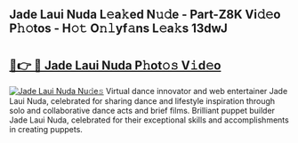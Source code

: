 ## Jade Laui Nuda L𝚎a𝚔ed N𝚞𝚍e - Part-Z8K Vi𝚍𝚎o P𝚑𝚘tos - H𝚘𝚝 O𝚗𝚕yf𝚊ns L𝚎a𝚔s 13dwJ

# <h2><a href="http://kfdg7j0.oniu.top/?m=Jade+Laui+Nuda">🔗👉 🔴 Jade Laui Nuda P𝚑ot𝚘𝚜 V𝚒d𝚎o</a></h2>

[![Jade Laui Nuda Nu𝚍e𝚜](https://i.imgur.com/0qMVB7G.gif)](http://kfdg7j0.oniu.top/?m=Jade+Laui+Nuda)
Virtual dance innovator and web entertainer Jade Laui Nuda, celebrated for sharing dance and lifestyle inspiration through solo and collaborative dance acts and brief films. Brilliant puppet builder Jade Laui Nuda, celebrated for their exceptional skills and accomplishments in creating puppets.  
